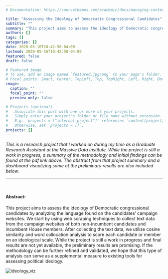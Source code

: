 ```yaml
---
# Documentation: https://sourcethemes.com/academic/docs/managing-content/

title: "Assessing the Ideology of Democratic Congressional Candidates"
subtitle: ""
summary: "This project aims to assess the ideology of Democratic congressional candidates by analyzing the language used on the candidates’ campaign websites."
authors: []
tags: []
categories: []
date: 2020-05-16T10:42:50-04:00
lastmod: 2020-05-16T10:42:50-04:00
featured: false
draft: false

# Featured image
# To use, add an image named `featured.jpg/png` to your page's folder.
# Focal points: Smart, Center, TopLeft, Top, TopRight, Left, Right, BottomLeft, Bottom, BottomRight.
image:
  caption: ""
  focal_point: ""
  preview_only: false

# Projects (optional).
#   Associate this post with one or more of your projects.
#   Simply enter your project's folder or file name without extension.
#   E.g. `projects = ["internal-project"]` references `content/project/deep-learning/index.md`.
#   Otherwise, set `projects = []`.
projects: []
---
```

*This is a research project that I worked on during my time as a Graduate Research Assistant at the Massive Data Institute. While the project is still a work in progress, a summary of the methodology and initial findings can be found at the pdf link above. The abstract from that project summary and a dashboard visualizing some of the preliminary results are also included below.*
***
<br/>

#### Abstract:

This project aims to assess the ideology of Democratic congressional candidates by analyzing the language found on the candidates’ campaign websites. We start by using web scraping techniques to collect text data from the campaign websites of both non-incumbent candidates and incumbent House members. After collecting the text data, we utilize cosine similarity and word collocation analysis to score each candidate or member on an ideological scale. While the project is still a work in progress and final results are not yet available, the preliminary results are promising. If the methodology can be further refined and validated, we hope that this type of analysis can serve as a supplemental measure to existing tools for assessing political ideology.

![ideology_viz](/img/ideology_viz.png)

